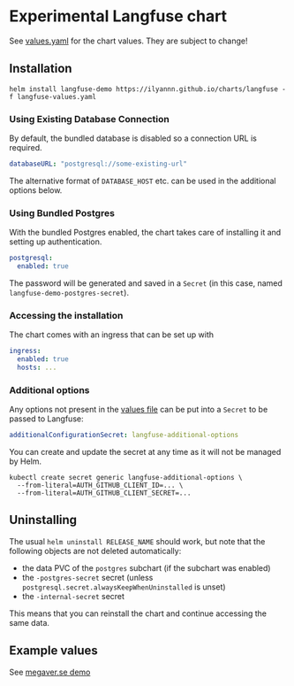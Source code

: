 # Experimental Langfuse chart

See [values.yaml](values.yaml) for the chart values. They are subject to change!

## Installation

```shell
helm install langfuse-demo https://ilyannn.github.io/charts/langfuse -f langfuse-values.yaml
```

### Using Existing Database Connection

By default, the bundled database is disabled so a connection URL is required.

```yaml
databaseURL: "postgresql://some-existing-url"
```

The alternative format of `DATABASE_HOST` etc. can be used in the additional options below.

### Using Bundled Postgres

With the bundled Postgres enabled, the chart takes care of installing it and setting up authentication.

```yaml
postgresql:
  enabled: true
```

The password will be generated and saved in a `Secret` (in this case, named `langfuse-demo-postgres-secret`).

### Accessing the installation

The chart comes with an ingress that can be set up with

```yaml
ingress:
  enabled: true
  hosts: ...
```

### Additional options

Any options not present in the [values file](values.yaml) can be put into a `Secret` to be passed to Langfuse:

```yaml
additionalConfigurationSecret: langfuse-additional-options
```

You can create and update the secret at any time as it will not be managed by Helm.

```shell
kubectl create secret generic langfuse-additional-options \
  --from-literal=AUTH_GITHUB_CLIENT_ID=... \
  --from-literal=AUTH_GITHUB_CLIENT_SECRET=...
```

## Uninstalling

The usual `helm uninstall RELEASE_NAME` should work, but note that the following objects are not deleted automatically:

- the data PVC of the `postgres` subchart (if the subchart was enabled)
- the `-postgres-secret` secret (unless `postgresql.secret.alwaysKeepWhenUninstalled` is unset)
- the `-internal-secret` secret

This means that you can reinstall the chart and continue accessing the same data.

## Example values

See [megaver.se demo](https://docs.cluster.megaver.se/cluster/langfuse-demo-values.yaml)
